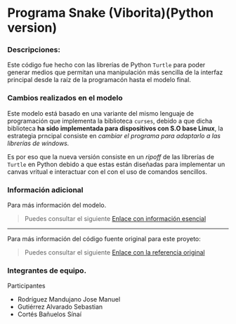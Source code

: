 # Programa Snake (Viborita)(Python version)

### Descripciones:
Este código fue hecho con las librerías de Python `Turtle` para poder generar medios que permitan una manipulación más sencilla de la interfaz principal desde la raíz de la programacón hasta el modelo final. 

### Cambios realizados en el modelo
Este modelo está basado en una variante del mismo lenguaje de programación que implementa la biblioteca `curses`, debido a que dicha biblioteca **ha sido implementada para dispositivos con S.O base Linux**, la estrategia prncipal consiste en *cambiar el programa para adaptarlo a las librerías de windows.*

Es por eso que la nueva versión consiste en un *ripoff* de las librerías de `Turtle` en Python debido a que estas están diseñadas para implementar un canvas vritual e interactuar con el con el uso de comandos sencillos. 

### Información adicional
Para más información del modelo.
>Puedes consultar el siguiente [Enlace con información esencial](https://docs.python.org/3/library/turtle.html#:~:text=The%20turtle%20module%20is%20an%20100%25%20compatible%20with%20it.)
---
Para más información del código fuente original para este proyeto: 
>Puedes consultar el siguiente [Enlace con la referencia original](https://gist.github.com/sanchitgangwar/2158089)

### Integrantes de equipo. 
Participantes
- Rodríguez Mandujano Jose Manuel 
- Gutiérrez Alvarado Sebastian
- Cortés Bañuelos Sínaí
